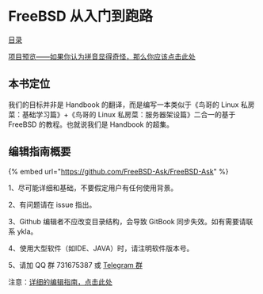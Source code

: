 # FreeBSD 从入门到跑路

[目录](SUMMARY.md)

[项目预览——如果你认为拼音显得奇怪，那么你应该点击此处](https://book.freebsdcn.org)

## 本书定位

我们的目标并非是 Handbook 的翻译，而是编写一本类似于《鸟哥的 Linux 私房菜：基础学习篇》+《鸟哥的 Linux 私房菜：服务器架设篇》二合一的基于 FreeBSD 的教程。也就说我们是 Handbook 的超集。

## 编辑指南概要

{% embed url="https://github.com/FreeBSD-Ask/FreeBSD-Ask" %}

1、尽可能详细和基础，不要假定用户有任何使用背景。

2、有问题请在 issue 指出。

3、Github 编辑者不应改变目录结构，会导致 GitBook 同步失效。如有需要请联系 ykla。

4、使用大型软件（如IDE、JAVA）时，请注明软件版本号。

5、请加 QQ 群 731675387 或 [Telegram 群](https://t.me/freebsdba)

注意：[详细的编辑指南，点击此处](https://github.com/FreeBSD-Ask/FreeBSD-Ask/wiki)
